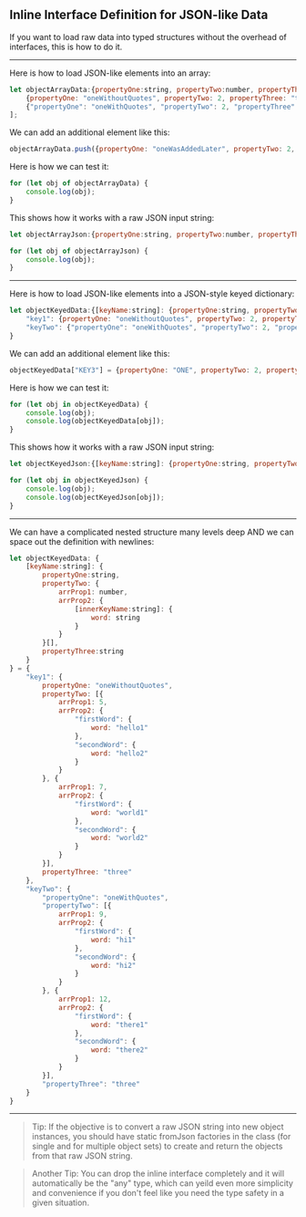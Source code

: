 ## Inline Interface Definition for JSON-like Data

If you want to load raw data into typed structures without the overhead of interfaces, this is how to do it.

----

Here is how to load JSON-like elements into an array:
```javascript
let objectArrayData:{propertyOne:string, propertyTwo:number, propertyThree:string}[] = [
	{propertyOne: "oneWithoutQuotes", propertyTwo: 2, propertyThree: "three"},
	{"propertyOne": "oneWithQuotes", "propertyTwo": 2, "propertyThree": "three"}
];
```

We can add an additional element like this:
```javascript
objectArrayData.push({propertyOne: "oneWasAddedLater", propertyTwo: 2, propertyThree: "three"});
```

Here is how we can test it:
```javascript
for (let obj of objectArrayData) {
	console.log(obj);
}
```

This shows how it works with a raw JSON input string:
```javascript
let objectArrayJson:{propertyOne:string, propertyTwo:number, propertyThree:string}[] = JSON.parse('[{"propertyOne": "firstOne", "propertyTwo": 2, "propertyThree": "firstThree"},{"propertyOne": "secondOne", "propertyTwo": 2, "propertyThree": "secondThree"}]');

for (let obj of objectArrayJson) {
	console.log(obj);
}
```

----

Here is how to load JSON-like elements into a JSON-style keyed dictionary:
```javascript
let objectKeyedData:{[keyName:string]: {propertyOne:string, propertyTwo:number, propertyThree:string}} = {
	"key1": {propertyOne: "oneWithoutQuotes", propertyTwo: 2, propertyThree: "three"},
	"keyTwo": {"propertyOne": "oneWithQuotes", "propertyTwo": 2, "propertyThree": "three"}
}

```

We can add an additional element like this:
```javascript
objectKeyedData["KEY3"] = {propertyOne: "ONE", propertyTwo: 2, propertyThree: "THREE"};
```

Here is how we can test it:
```javascript
for (let obj in objectKeyedData) {
	console.log(obj);
	console.log(objectKeyedData[obj]);
}
```

This shows how it works with a raw JSON input string:
```javascript
let objectKeyedJson:{[keyName:string]: {propertyOne:string, propertyTwo:number, propertyThree:string}} = JSON.parse('{"key1": {"propertyOne": "firstOne", "propertyTwo": 2, "propertyThree": "firstThree"},"keyTwo": {"propertyOne": "secondOne", "propertyTwo": 2, "propertyThree": "secondThree"}}');

for (let obj in objectKeyedJson) {
	console.log(obj);
	console.log(objectKeyedJson[obj]);
}
```

----

We can have a complicated nested structure many levels deep AND we can space out the definition with newlines:
```javascript
let objectKeyedData: {
	[keyName:string]: {
		propertyOne:string,
		propertyTwo: {
			arrProp1: number,
			arrProp2: {
				[innerKeyName:string]: {
					word: string
				}
			}
		}[],
		propertyThree:string
	}
} = {
	"key1": {
		propertyOne: "oneWithoutQuotes",
		propertyTwo: [{
			arrProp1: 5,
			arrProp2: {
				"firstWord": {
					word: "hello1"
				},
				"secondWord": {
					word: "hello2"
				}
			}
		}, {
			arrProp1: 7,
			arrProp2: {
				"firstWord": {
					word: "world1"
				},
				"secondWord": {
					word: "world2"
				}
			}
		}],
		propertyThree: "three"
	},
	"keyTwo": {
		"propertyOne": "oneWithQuotes",
		"propertyTwo": [{
			arrProp1: 9,
			arrProp2: {
				"firstWord": {
					word: "hi1"
				},
				"secondWord": {
					word: "hi2"
				}
			}
		}, {
			arrProp1: 12,
			arrProp2: {
				"firstWord": {
					word: "there1"
				},
				"secondWord": {
					word: "there2"
				}
			}
		}],
		"propertyThree": "three"
	}
}
```

----

>Tip: If the objective is to convert a raw JSON string into new object instances, you should have static fromJson factories in the class (for single and for multiple object sets) to create and return the objects from that raw JSON string.

>Another Tip: You can drop the inline interface completely and it will automatically be the "any" type, which can yeild even more simplicity and convenience if you don't feel like you need the type safety in a given situation.
